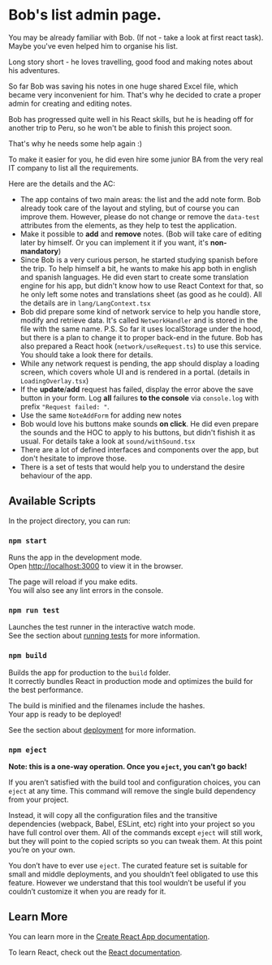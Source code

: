 # Bob's list admin page.

You may be already familiar with Bob. (If not - take a look at first react task). Maybe you've even helped him to organise his list. 

Long story short - he loves travelling, good food and making notes about his adventures.

So far Bob was saving his notes in one huge shared Excel file, which became very inconvenient for him.
That's why he decided to crate a proper admin for creating and editing notes.

Bob has progressed quite well in his React skills,
but he is heading off for another trip to Peru, so he won't be able to finish this project soon.

That's why he needs some help again :)

To make it easier for you, he did even hire some junior BA from the very real IT company to list all the requirements.

Here are the details and the AC:
 - The app contains of two main areas: the list and the add note form. Bob already took care of the layout and styling, but of course you can improve them. However, please do not change or remove the `data-test` attributes from the elements, as they help to test the application.
 - Make it possible to **add** and **remove** notes. (Bob will take care of editing later by himself. Or you can implement it if you want, it's **non-mandatory**)
 - Since Bob is a very curious person, he started studying spanish before the trip. To help himself a bit, he wants to make his app both in english and spanish languages.
    He did even start to create some translation engine for his app, but didn't know how to use React Context for that, so he only left some notes and translations sheet (as good as he could). All the details are in `lang/LangContext.tsx`
 - Bob did prepare some kind of network service to help you handle store, modify and retrieve data. It's called `NetworkHandler` and is stored in the file with the same name. P.S. So far it uses localStorage under the hood, but there is a plan to change it to proper back-end in the future.
    Bob has also prepared a React hook (`network/useRequest.ts`) to use this service. You should take a look there for details.
 - While any network request is pending, the app should display a loading screen, which covers whole UI and is rendered in a portal. (details in `LoadingOverlay.tsx`)
 - If the **update**/**add** request has failed, display the error above the save button in your form. Log **all** failures **to the console** via `console.log` with prefix `"Request failed: "`.
 - Use the same `NoteAddForm` for adding new notes
 - Bob would love his buttons make sounds **on click**. He did even prepare the sounds and the HOC to apply to his buttons, but didn't fishish it as usual. For details take a look at `sound/withSound.tsx`
 - There are a lot of defined interfaces and components over the app, but don't hesitate to improve those.
 - There is a set of tests that would help you to understand the desire behaviour of the app.

## Available Scripts

In the project directory, you can run:

### `npm start`

Runs the app in the development mode.\
Open [http://localhost:3000](http://localhost:3000) to view it in the browser.

The page will reload if you make edits.\
You will also see any lint errors in the console.

### `npm run test`

Launches the test runner in the interactive watch mode.\
See the section about [running tests](https://facebook.github.io/create-react-app/docs/running-tests) for more information.

### `npm build`

Builds the app for production to the `build` folder.\
It correctly bundles React in production mode and optimizes the build for the best performance.

The build is minified and the filenames include the hashes.\
Your app is ready to be deployed!

See the section about [deployment](https://facebook.github.io/create-react-app/docs/deployment) for more information.

### `npm eject`

**Note: this is a one-way operation. Once you `eject`, you can’t go back!**

If you aren’t satisfied with the build tool and configuration choices, you can `eject` at any time. This command will remove the single build dependency from your project.

Instead, it will copy all the configuration files and the transitive dependencies (webpack, Babel, ESLint, etc) right into your project so you have full control over them. All of the commands except `eject` will still work, but they will point to the copied scripts so you can tweak them. At this point you’re on your own.

You don’t have to ever use `eject`. The curated feature set is suitable for small and middle deployments, and you shouldn’t feel obligated to use this feature. However we understand that this tool wouldn’t be useful if you couldn’t customize it when you are ready for it.

## Learn More

You can learn more in the [Create React App documentation](https://facebook.github.io/create-react-app/docs/getting-started).

To learn React, check out the [React documentation](https://reactjs.org/).
